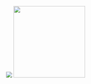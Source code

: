 
<!--## 😄 Github Status-->
<div class="half">
  <a href="https://github.com/martinageradams"><img src="https://github-readme-stats.vercel.app/api?username=upane&show_icons=true&theme=tokyonight)"></img></a>
  <a href="https://github.com/martinageradams"><img src="https://github-readme-stats.vercel.app/api/top-langs/?username=upane&count_private=true&hide=scss,css,shell&title_color=1abc9c&icon_color=1abc9c&text_color=798795&bg_color=2c3e50" height="195"></img></a>
</div>


<!--
**upane/upane** is a ✨ _special_ ✨ repository because its `README.md` (this file) appears on your GitHub profile.

Here are some ideas to get you started:

- 🔭 I’m currently working on ...
- 🌱 I’m currently learning ...
- 👯 I’m looking to collaborate on ...
- 🤔 I’m looking for help with ...
- 💬 Ask me about ...
- 📫 How to reach me: ...
- 😄 Pronouns: ...
- ⚡ Fun fact: ...
-->
